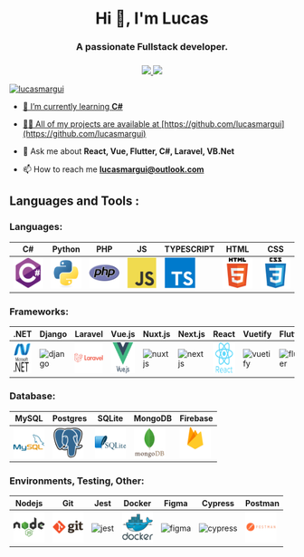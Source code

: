 
<h1 align="center">Hi 👋, I'm Lucas</h1>
<h3 align="center">A passionate Fullstack developer.</h3>

###

<div align="center">
  <a href="https://github.com/lucasmargui">
  <img height="180em" src="https://github-readme-stats.vercel.app/api?username=lucasmargui&show_icons=true&theme=dracula&include_all_commits=true&count_private=true"/>
  <img height="180em" src="https://github-readme-stats.vercel.app/api/top-langs/?username=lucasmargui&layout=compact&langs_count=7&theme=dracula"/>
</div>
 


<p align="left"> <img src="https://komarev.com/ghpvc/?username=lucasmargui&label=Profile%20views&color=0e75b6&style=flat" alt="lucasmargui" /> </p>

- 🌱 I’m currently learning **C#**

- 👨‍💻 All of my projects are available at [https://github.com/lucasmargui](https://github.com/lucasmargui)

- 💬 Ask me about **React, Vue, Flutter, C#, Laravel, VB.Net**

- 📫 How to reach me **lucasmargui@outlook.com**


## Languages and Tools :
<div>

### Languages:
| C# | Python | PHP | JS | TYPESCRIPT | HTML | CSS |
|----|--------|-----|----|------------|------|-----|
| <img src="https://raw.githubusercontent.com/devicons/devicon/master/icons/csharp/csharp-original.svg" alt="csharp" width="55" height="55"/>  | <img src="https://raw.githubusercontent.com/devicons/devicon/master/icons/python/python-original.svg" alt="python" width="55" height="55"/>| <img src="https://raw.githubusercontent.com/devicons/devicon/master/icons/php/php-original.svg" title="Php" alt="php" width="55" height="55"/> | <img src="https://raw.githubusercontent.com/devicons/devicon/master/icons/javascript/javascript-original.svg" alt="javascript" width="55" height="55"/>  | <img src="https://raw.githubusercontent.com/devicons/devicon/master/icons/typescript/typescript-original.svg" alt="typescript" width="55" height="55"/> | <img src="https://raw.githubusercontent.com/devicons/devicon/master/icons/html5/html5-original-wordmark.svg" alt="html5" width="55" height="55"/> | <img src="https://raw.githubusercontent.com/devicons/devicon/master/icons/css3/css3-original-wordmark.svg" alt="css3" width="55" height="55"/>

### Frameworks:
| .NET | Django | Laravel | Vue.js | Nuxt.js | Next.js | React | Vuetify | Flutter | Bootstrap | 
|------|--------|--------|--------|---------|---------|-------|---------|---------|-----------|
| <img src="https://raw.githubusercontent.com/devicons/devicon/master/icons/dot-net/dot-net-original-wordmark.svg" alt="bootstrap" width="55" height="55"/> | <img src="https://cdn.worldvectorlogo.com/logos/django.svg" alt="django" width="55" height="55"/> | <img src="https://raw.githubusercontent.com/devicons/devicon/master/icons/laravel/laravel-original-wordmark.svg" alt="bootstrap" width="55" height="55"/> | <img src="https://raw.githubusercontent.com/devicons/devicon/master/icons/vuejs/vuejs-original-wordmark.svg" alt="vuejs" width="55" height="55"/> | <img src="https://www.vectorlogo.zone/logos/nuxtjs/nuxtjs-icon.svg" alt="nuxtjs" width="55" height="55"/> | <img src="https://cdn.worldvectorlogo.com/logos/nextjs-2.svg" alt="nextjs" width="55" height="55"/> | <img src="https://raw.githubusercontent.com/devicons/devicon/master/icons/react/react-original-wordmark.svg" alt="react" width="55" height="55"/> | <img src="https://bestofjs.org/logos/vuetify.svg" alt="vuetify" width="55" height="55"/> | <img src="https://www.vectorlogo.zone/logos/flutterio/flutterio-icon.svg" alt="flutter" width="55" height="55"/> | <img src="https://raw.githubusercontent.com/devicons/devicon/master/icons/bootstrap/bootstrap-plain-wordmark.svg" alt="bootstrap" width="55" height="55"/>


### Database:

| MySQL |  Postgres | SQLite | MongoDB | Firebase |
|-------|---------|----------|---------|----------|
| <img src="https://raw.githubusercontent.com/devicons/devicon/master/icons/mysql/mysql-original-wordmark.svg" alt="mysql" width="55" height="55"/> | <img src="https://github.com/devicons/devicon/blob/master/icons/postgresql/postgresql-original.svg" title="pg" alt="pg" width="55" height="55"/> | <img src="https://github.com/devicons/devicon/blob/master/icons/sqlite/sqlite-original-wordmark.svg" title="SQLite" alt="SQLite" width="55" height="55"/> | <img src="https://raw.githubusercontent.com/devicons/devicon/master/icons/mongodb/mongodb-original-wordmark.svg" alt="mongodb" width="55" height="55"/> | <img src="https://raw.githubusercontent.com/devicons/devicon/master/icons/firebase/firebase-original-wordmark.svg" alt="firebase" width="55" height="55"/>

### Environments, Testing, Other:

Nodejs | Git | Jest | Docker | Figma | Cypress | Postman |
|------|-----|------|---------|--------|-------|---------|
| <img src="https://github.com/devicons/devicon/blob/master/icons/nodejs/nodejs-original-wordmark.svg" title="nodejs" alt="NodeJS" width="55" height="55"/> | <img src="https://github.com/devicons/devicon/blob/master/icons/git/git-original-wordmark.svg" title="Git" alt="Git" width="55" height="55"/> | <img src="https://www.vectorlogo.zone/logos/jestjsio/jestjsio-icon.svg" alt="jest" width="55" height="55"/> | <img src="https://raw.githubusercontent.com/devicons/devicon/master/icons/docker/docker-original-wordmark.svg" alt="docker" width="55" height="55"/> | <img src="https://www.vectorlogo.zone/logos/figma/figma-icon.svg" alt="figma" width="55" height="55"/> | <img src="https://raw.githubusercontent.com/simple-icons/simple-icons/6e46ec1fc23b60c8fd0d2f2ff46db82e16dbd75f/icons/cypress.svg" alt="cypress" width="55" height="55"/> | <img src="https://github.com/devicons/devicon/blob/master/icons/postman/postman-original-wordmark.svg" title="Postman" alt="Postman" width="55" height="55"/>





